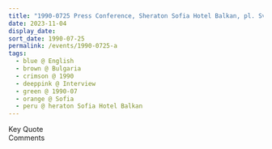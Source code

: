 ```yaml
---
title: "1990-0725 Press Conference, Sheraton Sofia Hotel Balkan, pl. Sveta Nedelya 5, 1000 Sofia Center, Sofia, Bulgaria"
date: 2023-11-04
display_date: 
sort_date: 1990-07-25
permalink: /events/1990-0725-a
tags:
  - blue @ English
  - brown @ Bulgaria
  - crimson @ 1990
  - deeppink @ Interview
  - green @ 1990-07
  - orange @ Sofia
  - peru @ heraton Sofia Hotel Balkan
---
```


<wave-list>
  <list-title color="green" width="75">Key Quote</list-title>
  <list-item color="BlanchedAlmond"  width="200"></list-item>
  <list-item color="Lavender"></list-item>
  <list-item color="BlanchedAlmond"></list-item>
</wave-list>

<br>

<wave-list>
  <list-title color="green" width="75">Comments</list-title>
  <list-item color="BlanchedAlmond"  width="200"></list-item>
  <list-item color="Lavender"></list-item>
  <list-item color="BlanchedAlmond"></list-item>
</wave-list>